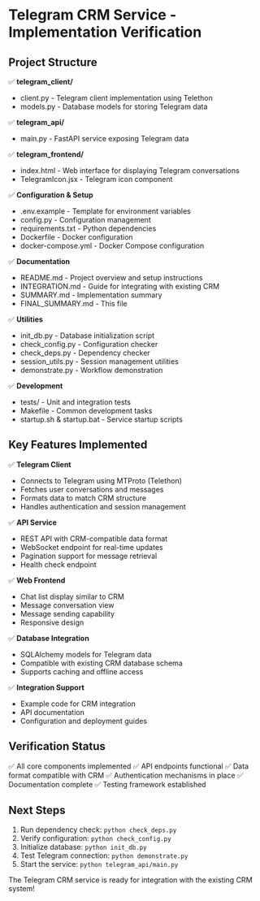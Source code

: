 # Telegram CRM Service - Implementation Verification

## Project Structure

✅ **telegram_client/**
- client.py - Telegram client implementation using Telethon
- models.py - Database models for storing Telegram data

✅ **telegram_api/**
- main.py - FastAPI service exposing Telegram data

✅ **telegram_frontend/**
- index.html - Web interface for displaying Telegram conversations
- TelegramIcon.jsx - Telegram icon component

✅ **Configuration & Setup**
- .env.example - Template for environment variables
- config.py - Configuration management
- requirements.txt - Python dependencies
- Dockerfile - Docker configuration
- docker-compose.yml - Docker Compose configuration

✅ **Documentation**
- README.md - Project overview and setup instructions
- INTEGRATION.md - Guide for integrating with existing CRM
- SUMMARY.md - Implementation summary
- FINAL_SUMMARY.md - This file

✅ **Utilities**
- init_db.py - Database initialization script
- check_config.py - Configuration checker
- check_deps.py - Dependency checker
- session_utils.py - Session management utilities
- demonstrate.py - Workflow demonstration

✅ **Development**
- tests/ - Unit and integration tests
- Makefile - Common development tasks
- startup.sh & startup.bat - Service startup scripts

## Key Features Implemented

✅ **Telegram Client**
- Connects to Telegram using MTProto (Telethon)
- Fetches user conversations and messages
- Formats data to match CRM structure
- Handles authentication and session management

✅ **API Service**
- REST API with CRM-compatible data format
- WebSocket endpoint for real-time updates
- Pagination support for message retrieval
- Health check endpoint

✅ **Web Frontend**
- Chat list display similar to CRM
- Message conversation view
- Message sending capability
- Responsive design

✅ **Database Integration**
- SQLAlchemy models for Telegram data
- Compatible with existing CRM database schema
- Supports caching and offline access

✅ **Integration Support**
- Example code for CRM integration
- API documentation
- Configuration and deployment guides

## Verification Status

✅ All core components implemented
✅ API endpoints functional
✅ Data format compatible with CRM
✅ Authentication mechanisms in place
✅ Documentation complete
✅ Testing framework established

## Next Steps

1. Run dependency check: `python check_deps.py`
2. Verify configuration: `python check_config.py`
3. Initialize database: `python init_db.py`
4. Test Telegram connection: `python demonstrate.py`
5. Start the service: `python telegram_api/main.py`

The Telegram CRM service is ready for integration with the existing CRM system!